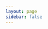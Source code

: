 ```yaml
---
layout: page
sidebar: false
---
```


<script setup>
import {
  VPTeamPage,
  VPTeamPageTitle,
  VPTeamMembers
} from 'vitepress/theme'

const members = [
  {
    avatar: 'static/avatars/numlinka.jpg',
    name: 'numlinka',
    title: '项目创建',
    desc: '',
    links: [
      { icon: 'github', link: 'https://github.com/numlinka' },
      { icon: 'gitee', link: 'https://gitee.com/numlinka' },
      { icon: 'afdian', link: 'https://afdian.com/a/numlinka' }
    ],
    sponsor: 'https://afdian.com/a/numlinka',
    actionText: '成为赞助者'
  },
  {
    avatar: 'static/avatars/ticca.jpg',
    name: '黎愔',
    title: '插件开发 页面编辑',
    desc: '',
    links: [
      { icon: 'gitee', link: 'https://gitee.com/ticca' },
      { icon: 'bilibili', link: 'https://space.bilibili.com/1397930555' },
      { icon: 'afdian', link: 'https://afdian.com/a/ticca' }
    ],
    sponsor: 'https://afdian.com/a/ticca',
    actionText: '成为赞助者'
  },
]
</script>

<VPTeamPage>
  <VPTeamPageTitle>
    <template #title>项目贡献</template>
    <template #lead>我们欢迎任何形式的贡献，其中一些成员选择在下面展示</template>
  </VPTeamPageTitle>
  <VPTeamMembers :members="members" />
</VPTeamPage>
